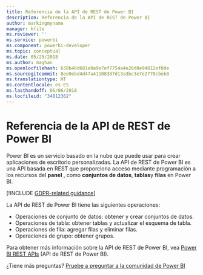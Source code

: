 ```yaml
---
title: Referencia de la API de REST de Power BI
description: Referencia de la API de REST de Power BI
author: markingmyname
manager: kfile
ms.reviewer: ''
ms.service: powerbi
ms.component: powerbi-developer
ms.topic: conceptual
ms.date: 05/25/2018
ms.author: maghan
ms.openlocfilehash: 638b46d681a9a9e7ef7754a4e28d0e94812ef8de
ms.sourcegitcommit: 8ee0ebd4d47a41108387d13a3bc3e7e2770cbeb8
ms.translationtype: HT
ms.contentlocale: es-ES
ms.lasthandoff: 06/06/2018
ms.locfileid: "34812362"
---
```

# <a name="power-bi-rest-api-reference"></a>Referencia de la API de REST de Power BI
Power BI es un servicio basado en la nube que puede usar para crear aplicaciones de escritorio personalizadas. La API de REST de Power BI es una API basada en REST que proporciona acceso mediante programación a los recursos del **panel** , como **conjuntos de datos**, **tablas**y **filas** en Power BI.

[!INCLUDE [GDPR-related guidance](../includes/gdpr-hybrid-note.md)]

La API de REST de Power BI tiene las siguientes operaciones:

* Operaciones de conjunto de datos: obtener y crear conjuntos de datos.
* Operaciones de tabla: obtener tablas y actualizar el esquema de tabla.
* Operaciones de fila: agregar filas y eliminar filas.
* Operaciones de grupo: obtener grupos.

Para obtener más información sobre la API de REST de Power BI, vea [Power BI REST APIs](https://docs.microsoft.com/rest/api/power-bi/) (API de REST de Power BI).

¿Tiene más preguntas? [Pruebe a preguntar a la comunidad de Power BI](http://community.powerbi.com/)

